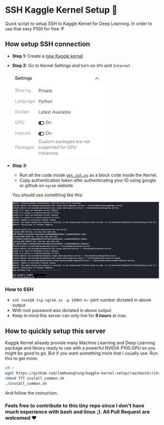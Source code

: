 # SSH Kaggle Kernel Setup :rocket:
Quick script to setup SSH to Kaggle Kernel for Deep Learning. In order to use that sexy P100 for free :P

## How setup SSH connection
- **Step 1:** Create a [new Kaggle kernel](https://www.kaggle.com/kernels) 

- **Step 2:** Go to Kernel Settings and turn on `GPU` and `Internet`

    ![setting](./fig/setting.png)

- **Step 3:** 
    - Run all the code inside [`get_ssh.py`](./get_ssh.py) as a block code inside the Kernel. 
    - Copy authentication token after authenticating your ID using google or github on `ngrok` website

    You should see something like this:

    ![ssh](./fig/ssh.png)

### **How to SSH**    
- `ssh root@0.tcp.ngrok.io -p 10965` <-- port number dictated in above output
- With root password also dictated in above output
- Keep in mind this server can only live for ***9 hours*** at max.

## How to quickly setup this server
Kaggle Kernel already provide many Machine Learning and Deep Learning package and library ready to use with a powerful NVIDIA P100 GPU so you might be good to go. But if you want something more that I usually use. Run this to get more:
```bash
cd ~
wget https://github.com/lamhoangtung/kaggle-kernel-setup/raw/master/install_common.sh
chmod 777 install_common.sh
./install_common.sh
```
And follow the instruction.

### **Feels free to contribute to this tiny repo since I don't have much experience with bash and linux ;). All Pull Request are welcomed :heart:**